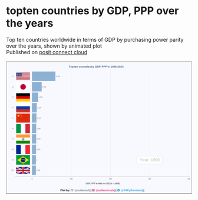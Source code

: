 # topten countries by GDP, PPP over the years

Top ten countries worldwide in terms of GDP by purchasing power parity over the years, shown by animated plot
<br>
Published on [posit connect cloud](https://sultanovf-topten.share.connect.posit.cloud/)
<br>
<br>
![](https://github.com/sultanovf/topten/blob/main/images/topten.gif?raw=true)
